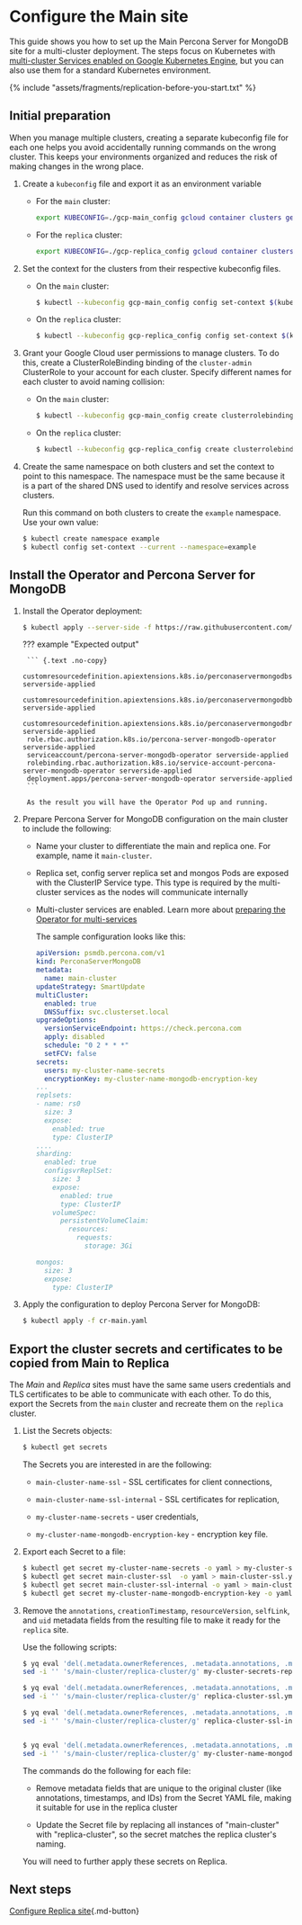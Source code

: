 # Configure the Main site 

This guide shows you how to set up the Main Percona Server for MongoDB site for a multi-cluster deployment. The steps focus on Kubernetes with [multi-cluster Services enabled on Google Kubernetes Engine](replication-mcs-gke.md), but you can also use them for a standard Kubernetes environment.

{% include "assets/fragments/replication-before-you-start.txt" %}

## Initial preparation

When you manage multiple clusters, creating a separate kubeconfig file for each one helps you avoid accidentally running commands on the wrong cluster. This keeps your environments organized and reduces the risk of making changes in the wrong place.

1. Create a `kubeconfig` file and export it as an environment variable

    * For the `main` cluster:

       ```bash
       export KUBECONFIG=./gcp-main_config gcloud container clusters get-credentials main-cluster --zone us-central1-a
       ```

    * For the `replica` cluster:

       ```bash
       export KUBECONFIG=./gcp-replica_config gcloud container clusters get-credentials replica-cluster --zone us-central1-a
       ```

2. Set the context for the clusters from their respective kubeconfig files.

    * On the `main` cluster:

       ```{.bash data-prompt="$"}
       $ kubectl --kubeconfig gcp-main_config config set-context $(kubectl config current-context)
       ```

    * On the `replica` cluster:

       ```{.bash data-prompt="$"}
       $ kubectl --kubeconfig gcp-replica_config config set-context $(kubectl config current-context)
       ```

3. Grant your Google Cloud user permissions to manage clusters. To do this, create a ClusterRoleBinding binding of the `cluster-admin` ClusterRole to your account for each cluster. Specify different names for each cluster to avoid naming collision:

    * On the `main` cluster:

       ```{.bash data-prompt="$"}
       $ kubectl --kubeconfig gcp-main_config create clusterrolebinding cluster-admin-binding-main --clusterrole cluster-admin --user $(gcloud config get-value core/account)
       ```

    * On the `replica` cluster:

       ```{.bash data-prompt="$"}
       $ kubectl --kubeconfig gcp-replica_config create clusterrolebinding cluster-admin-binding-replica --clusterrole cluster-admin --user $(gcloud config get-value core/account)
       ```

4. Create the same namespace on both clusters and set the context to point to this namespace. The namespace must be the same because it is a part of the shared DNS used to identify and resolve services across clusters.

    Run this command on both clusters to create the `example` namespace. Use your own value:

    ```{.bash data-prompt="$"}
    $ kubectl create namespace example
    $ kubectl config set-context --current --namespace=example
    ```

## Install the Operator and Percona Server for MongoDB

1. Install the Operator deployment:

    ```{.bash data-prompt="$"}
    $ kubectl apply --server-side -f https://raw.githubusercontent.com/percona/percona-server-mongodb-operator/v{{ release }}/deploy/bundle.yaml -n <namespace>
    ```

    ??? example "Expected output"

        ``` {.text .no-copy}
        customresourcedefinition.apiextensions.k8s.io/perconaservermongodbs.psmdb.percona.com serverside-applied
        customresourcedefinition.apiextensions.k8s.io/perconaservermongodbbackups.psmdb.percona.com serverside-applied
        customresourcedefinition.apiextensions.k8s.io/perconaservermongodbrestores.psmdb.percona.com serverside-applied
        role.rbac.authorization.k8s.io/percona-server-mongodb-operator serverside-applied
        serviceaccount/percona-server-mongodb-operator serverside-applied
        rolebinding.rbac.authorization.k8s.io/service-account-percona-server-mongodb-operator serverside-applied
        deployment.apps/percona-server-mongodb-operator serverside-applied
        ```
        
        As the result you will have the Operator Pod up and running.

2. Prepare Percona Server for MongoDB configuration on the main cluster to include the following:

    * Name your cluster to differentiate the main and replica one. For example, name it `main-cluster`.

    * Replica set, config server replica set and mongos Pods are exposed with the ClusterIP Service type. This type is required by the multi-cluster services as the nodes will communicate internally

    * Multi-cluster services are enabled. Learn more about [preparing the Operator for multi-services](replication-mcs.md#configure-the-operator-to-use-multi-cluster-services)
    
       The sample configuration looks like this:

       ```yaml title="cr-main.yaml"
       apiVersion: psmdb.percona.com/v1
       kind: PerconaServerMongoDB
       metadata:
         name: main-cluster
       updateStrategy: SmartUpdate
       multiCluster:
         enabled: true
         DNSSuffix: svc.clusterset.local
       upgradeOptions:
         versionServiceEndpoint: https://check.percona.com
         apply: disabled
         schedule: "0 2 * * *"
         setFCV: false
       secrets:
         users: my-cluster-name-secrets
         encryptionKey: my-cluster-name-mongodb-encryption-key
       ...
       replsets:
       - name: rs0
         size: 3
         expose:
           enabled: true
           type: ClusterIP
       ....
       sharding:
         enabled: true
         configsvrReplSet:
           size: 3
           expose:
             enabled: true
             type: ClusterIP
           volumeSpec:
             persistentVolumeClaim:
               resources:
                 requests:
                   storage: 3Gi

       mongos:
         size: 3
         expose:
           type: ClusterIP
       ```

3. Apply the configuration to deploy Percona Server for MongoDB:

    ```{.bash data-prompt="$"}
    $ kubectl apply -f cr-main.yaml
    ```

## Export the cluster secrets and certificates to be copied from Main to Replica

The _Main_ and _Replica_ sites must have the same same users
credentials and TLS certificates to be able to communicate with each other. To do this, export the Secrets from the `main` cluster and recreate them on the `replica` cluster. 

1. List the Secrets objects:

    ```{.bash data-prompt="$"}
    $ kubectl get secrets
    ```
   
   The Secrets you are interested in are the following:

   * `main-cluster-name-ssl` - SSL certificates for client connections,

   * `main-cluster-name-ssl-internal` - SSL certificates for replication,

   * `my-cluster-name-secrets` - user credentials,

   * `my-cluster-name-mongodb-encryption-key` - encryption key file.

2. Export each Secret to a file:

    ```{.bash data-prompt="$" }
    $ kubectl get secret my-cluster-name-secrets -o yaml > my-cluster-secrets.yml
    $ kubectl get secret main-cluster-ssl  -o yaml > main-cluster-ssl.yml
    $ kubectl get secret main-cluster-ssl-internal -o yaml > main-cluster-ssl-internal.yml
    $ kubectl get secret my-cluster-name-mongodb-encryption-key -o yaml > my-cluster-name-mongodb-encryption-key.yml
    ```

3. Remove the `annotations`, `creationTimestamp`, `resourceVersion`,
`selfLink`, and `uid` metadata fields from the resulting file to make it
ready for the `replica` site.

    Use the following scripts:

    ```{.bash data-prompt="$" }
    $ yq eval 'del(.metadata.ownerReferences, .metadata.annotations, .metadata.creationTimestamp, .metadata.resourceVersion, .metadata.selfLink, .metadata.uid)' my-cluster-secrets.yml > my-cluster-secrets-replica.yaml
    sed -i '' 's/main-cluster/replica-cluster/g' my-cluster-secrets-replica.yaml

    $ yq eval 'del(.metadata.ownerReferences, .metadata.annotations, .metadata.creationTimestamp, .metadata.resourceVersion, .metadata.selfLink, .metadata.uid)' main-cluster-ssl.yml > replica-cluster-ssl.yml
    sed -i '' 's/main-cluster/replica-cluster/g' replica-cluster-ssl.yml

    $ yq eval 'del(.metadata.ownerReferences, .metadata.annotations, .metadata.creationTimestamp, .metadata.resourceVersion, .metadata.selfLink, .metadata.uid)' main-cluster-ssl-internal.yml > replica-cluster-ssl-internal.yml
    sed -i '' 's/main-cluster/replica-cluster/g' replica-cluster-ssl-internal.yml

    
    $ yq eval 'del(.metadata.ownerReferences, .metadata.annotations, .metadata.creationTimestamp, .metadata.resourceVersion, .metadata.selfLink, .metadata.uid)' my-cluster-name-mongodb-encryption-key.yml > my-cluster-name-mongodb-encryption-key2.yml
    sed -i '' 's/main-cluster/replica-cluster/g' my-cluster-name-mongodb-encryption-key2.yml
    ```

    The commands do the following for each file:

    * Remove metadata fields that are unique to the original cluster (like annotations, timestamps, and IDs) from the Secret YAML file, making it suitable for use in the replica cluster

    * Update the Secret file by replacing all instances of "main-cluster" with "replica-cluster", so the secret matches the replica cluster's naming.

    You will need to further apply these secrets on Replica.

## Next steps

[Configure Replica site](replication-replica.md){.md-button}
